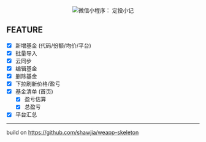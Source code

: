 <div align="center">
  <img alt="微信小程序： 定投小记" src="https://user-images.githubusercontent.com/361645/47598614-d123a800-d9d0-11e8-9d01-87d57665ce89.png">
</div>


## FEATURE

- [x] 新增基金 (代码/份额/均价/平台)
- [x] 批量导入
- [x] 云同步
- [x] 编辑基金
- [x] 删除基金
- [x] 下拉刷新价格/盈亏
- [x] 基金清单 (首页)
    - [x] 盈亏估算
    - [x] 总盈亏
- [x] 平台汇总

<hr />

build on <https://github.com/shawjia/weapp-skeleton>

